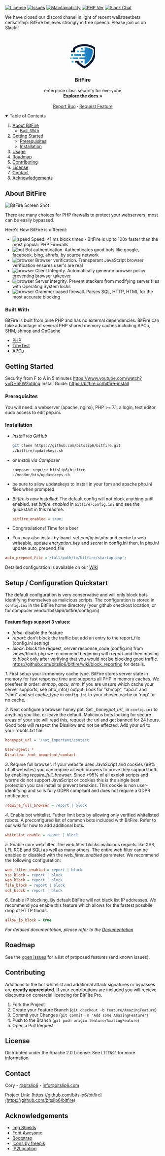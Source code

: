 
<!-- SHIELDS 
[![Discord Chat](https://img.shields.io/discord/793172132191928341)](https://discord.gg/VZ3C3bFK) 
-->
[![License](https://img.shields.io/badge/license-AGPL%203.0-blue)](https://www.gnu.org/licenses/agpl-3.0.en.html)
[![Issues](https://img.shields.io/github/issues/bitslip6/bitfire)](https://github.com/bitslip6/bitfire) 
[![Maintainability](https://api.codeclimate.com/v1/badges/0a9a35bf6e0378820811/maintainability)](https://codeclimate.com/github/bitslip6/bitfire/maintainability)
[![PHP Ver](https://img.shields.io/badge/php->=7.1-blue)](https://php)
[![Slack Chat](https://img.shields.io/badge/slack-3%20online-blue)](https://join.slack.com/t/bitslip6/shared_invite/zt-l7gxmgc3-9T0QFNP6GN4IFPOVtZGJrQ)
 
We have closed our discord chanel in light of recent wallstreetbets censorship.  BitFire believes strongly in free speech. Please join us on Slack!!

<!-- PROJECT LOGO -->
<br />
<p align="center">
  <a href="https://github.com/bitslip6/bitfire">
    <img src="views/bitslip.png" alt="Logo" width="80" height="80">
  </a>

  <h3 align="center">BitFire</h3>

  <p align="center">
enterprise class security for everyone
    <br />
    <a href="https://github.com/bitslip6/bitfire/wiki"><strong>Explore the docs »</strong></a>
    <br />
    <br /><!--
    <a href="https://github.com/othneildrew/Best-README-Template">View Demo</a>
    ·
    -->
    <a href="https://github.com/bitslip6/bitfire/issues">Report Bug</a>
    ·
    <a href="https://github.com/bitslip6/bitfire/issues">Request Feature</a>
  </p>
</p>



<!-- TABLE OF CONTENTS -->
<details open="open">
  <summary>Table of Contents</summary>
  <ol>
    <li>
      <a href="#about-the-project">About BitFire</a>
      <ul>
        <li><a href="#built-with">Built With</a></li>
      </ul>
    </li>
    <li>
      <a href="#getting-started">Getting Started</a>
      <ul>
        <li><a href="#prerequisites">Prerequisites</a></li>
        <li><a href="#installation">Installation</a></li>
      </ul>
    </li>
    <li><a href="#usage">Usage</a></li>
    <li><a href="#roadmap">Roadmap</a></li>
    <li><a href="#contributing">Contributing</a></li>
    <li><a href="#license">License</a></li>
    <li><a href="#contact">Contact</a></li>
    <li><a href="#acknowledgements">Acknowledgements</a></li>
  </ol>
</details>



<!-- ABOUT THE PROJECT -->
## About BitFire

![BitFire Screen Shot](https://www.bitfire.co/bitfire-dashboard.jpeg)

There are many choices for PHP firewalls to protect your webservers, most can be easily bypassed.

Here's How BitFire is different:
* ![speed](https://fonts.gstatic.com/s/i/materialicons/speed/v6/24px.svg) Speed. <1 ms block times - BitFire is up to 100x faster than the most popular PHP Firewalls
* ![bot](https://fonts.gstatic.com/s/i/materialicons/dns/v6/24px.svg) Bot authentication. Authenticates good bots like google, facebook, bing, ahrefs, by source network
* ![browser](https://fonts.gstatic.com/s/i/materialicons/computer/v6/24px.svg) Browser verification. Transparant JavaScript browser verification ensures user's are real
* ![browser](https://fonts.gstatic.com/s/i/materialicons/policy/v6/24px.svg) Client Integrity. Automatically generate browser policy preventing browser takeover
* ![browser](https://fonts.gstatic.com/s/i/materialicons/lock/v6/24px.svg) Server Integrity. Prevent atackers from modifying server files with Operating System locks
* ![browser](https://fonts.gstatic.com/s/i/materialicons/text_rotation_none/v6/24px.svg) Grammer based firewall.  Parses SQL, HTTP, HTML for the most accurate blocking


### Built With

BitFire is built from pure PHP and has no external dependencies.  BitFire can take advantage of several PHP shared memory caches including APCu, SHM, shmop and OpCache
* [PHP](https://php.com)
* [TinyTest](https://github.com/bitslip6/tinytest)
* [APCu](https://pecl.php.net/package/APCU)



<!-- GETTING STARTED -->
## Getting Started

Security from F to A in 5 minutes https://www.youtube.com/watch?v=DHhEW2otdng
Install Guide: https://bitfire.co/bitfire-install

### Prerequisites

You will need: a webserver (apache, nginx), PHP >= 7.1, a login, text editor, sudo access to edit php.ini.


### Installation

- *Install via GitHub*
   ```sh
   git clone https://github.com/bitslip6/bitfire.git
   ./bitfire/updatekeys.sh
   ```
- or *Install via Composer*
   ```
   composer require bitslip6/bitfire
   ./vendor/bin/updatekeys.sh
   ```
- be sure to allow updatekeys to install in your fpm and apache php.ini files when prompted.

- *Bitfire is now installed!* The default config will not block anything until enabled.  set *_bitfire_enabled_* in `bitfire/config.ini` and see the quickstart in this readme.
   ```ini
   bitfire_enabled = true;
   ```
- Congratulations! Time for a beer

- You may also install by-hand. set *_config.ini.php_* and *_cache_* to web writeable, update *_encryption_key_* and *_secret_* in config.ini then, 
in php.ini update auto_prepend_file 
```ini 
auto_prepend_file ='/full/path/to/bitfire/startup.php';
```

Detailed configuration is available on our [Wiki](https://github.com/bitslip6/bitfire/wiki)


<!-- SETUP -->
## Setup / Configuration Quickstart

The default configuration is very conservative and will only block
bots identifying themselves as malicious scripts. The configuration is stored in `config.ini` in the BitFire
home directory (your github checkout location, or for composer vendor/bitslip6/bitfire/config.ini)

#### Feature flags support 3 values:
 - *false*: disable the feature
 - *report*: don't block the traffic but add an entry to the report_file (config.ini setting)
 - *block*: block the request, server response_code (config.ini) from views/block.php
 we recommend beginning with _report_ and then moving to *block* only after verifying that you would not be blocking good traffic.  https://github.com/bitslip6/bitfire/wiki/block_reporting for details.
 

*1*. First setup your in-memory cache type.  BitFire stores server state in memory for fast response 
time and supports all PHP in memory caches. We preefeer in order: *shmop*, *apcu*, *shm*.  If you
are unsure which cache your server supports, see php_info() output.  Look for "shmop", "apcu" and "shm"
and set *_cache_type_* in `config.ini` to your chosen cache or 'nop' for no cache.


*2*. Next configure a browser honey pot.  Set *_honeypot_url*_ in `config.ini` to anything you like, 
or leave the default.  Malicious bots looking for secure areas of your site will read this, request
the url and get banned for 24 hours.  Good bots will respect the Disallow and not be effected. Add 
your url to your robots.txt file:
```ini
honeypot_url = '/not_important/contact'
```

```ini
User-agent: *
Disallow: /not_important/contact
```


*3*. Require full browser.  If your website uses JavaScript and cookies (99% of all websites) you can
require all web browers to prove they support both by enabling *require_full_browser*.  Since >95% of
all exploit scripts and worms do not support JavaScript or cookies this is the single best protection
you can install to prevent breakins.  This cookie is non user-identifying and so is fully GDPR compliant
and does not require a GDPR notification.
```ini
require_full_browser = report | block
```


*4*. Enable bot whitelist.  Futher limit bots by allowing only verified whitelisted robots.  A preconfigured
list of common bots included with BitFire.  Refer to our wiki for how to add additional bots.
```ini
whitelist_enable = report | block
```

*5*. Enable core web filter.  The web filter blocks malicious requets like XSS, LFI, RCE and SQLi as well as many others.
The entire web filter can be enabled or disabled with the *web_filter_enabled* parameter.  We recommend
the following configuration:
```ini
web_filter_enabled = report | block
xss_block = report | block
web_block = report | block
file_block = report | block
sql_block = report | block
```

*6*. Enable IP blocking.  By default BitFire will not black list IP addresses.  We recommend you enable this feature which allows for the fastest possbile drop of HTTP floods.
```ini
allow_ip_block = true
```



_For detailed documentation, please refer to the [Documentation](https://github.com/bitslip6/bitfire/wiki)_



<!-- ROADMAP -->
## Roadmap

See the [open issues](https://github.com/bitslip6/bitfire/issues) for a list of proposed features (and known issues).



<!-- CONTRIBUTING -->
## Contributing

Additions to the bot whitelist and additional attack signatures or bypasses are **greatly appreciated**.  If your contributions are included you will recieve discounts on comercial licencing for BitFire Pro.

1. Fork the Project
2. Create your Feature Branch (`git checkout -b feature/AmazingFeature`)
3. Commit your Changes (`git commit -m 'Add some AmazingFeature'`)
4. Push to the Branch (`git push origin feature/AmazingFeature`)
5. Open a Pull Request



<!-- LICENSE -->
## License

Distributed under the Apache 2.0 License. See `LICENSE` for more information.



<!-- CONTACT -->
## Contact

Cory - [@bitslip6](https://twitter.com/bitslip6) - info@bitslip6.com

Project Link: [https://github.com/bitslip6/bitfire](https://github.com/bitslip6/bitfire)



<!-- ACKNOWLEDGEMENTS -->
## Acknowledgements
* [Img Shields](https://shields.io)
* [Font Awesome](https://fontawesome.com)
* [Bootstrap](https://getbootstrap.com)
* [Icons by freepik](https://www.flaticon.com/authors/freepik)
* [IP2Location](http://lite.ip2location.com)

